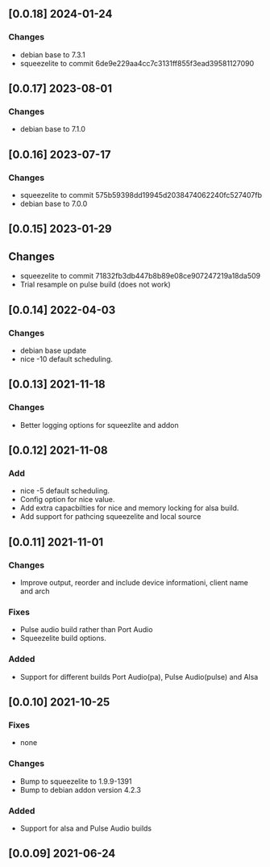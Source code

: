 ## [0.0.18] 2024-01-24

### Changes
 - debian base to 7.3.1
 - squeezelite to commit 6de9e229aa4cc7c3131ff855f3ead39581127090

## [0.0.17] 2023-08-01

### Changes
 - debian base to 7.1.0

## [0.0.16] 2023-07-17

### Changes
 - squeezelite to commit 575b59398dd19945d2038474062240fc527407fb
 - debian base to 7.0.0

## [0.0.15] 2023-01-29

## Changes
 - squeezelite to commit 71832fb3db447b8b89e08ce907247219a18da509
 - Trial resample on pulse build (does not work)

## [0.0.14] 2022-04-03

### Changes
 - debian base update
 - nice -10 default scheduling.

## [0.0.13] 2021-11-18

### Changes
 - Better logging options for squeezlite and addon

## [0.0.12] 2021-11-08

### Add
 - nice -5 default scheduling.
 - Config option for nice value.
 - Add extra capacbilties for nice and memory locking for alsa build.
 - Add support for pathcing squeezelite and local source

## [0.0.11] 2021-11-01

### Changes
 - Improve output, reorder and include device informationi, client name and arch

### Fixes
 - Pulse audio build rather than Port Audio
 - Squeezelite build options.

### Added
 - Support for different builds Port Audio(pa), Pulse Audio(pulse) and Alsa


## [0.0.10] 2021-10-25

### Fixes
 - none

### Changes
 - Bump to squeezelite to 1.9.9-1391
 - Bump to debian addon version 4.2.3

### Added
 - Support for alsa and Pulse Audio builds

## [0.0.09] 2021-06-24

